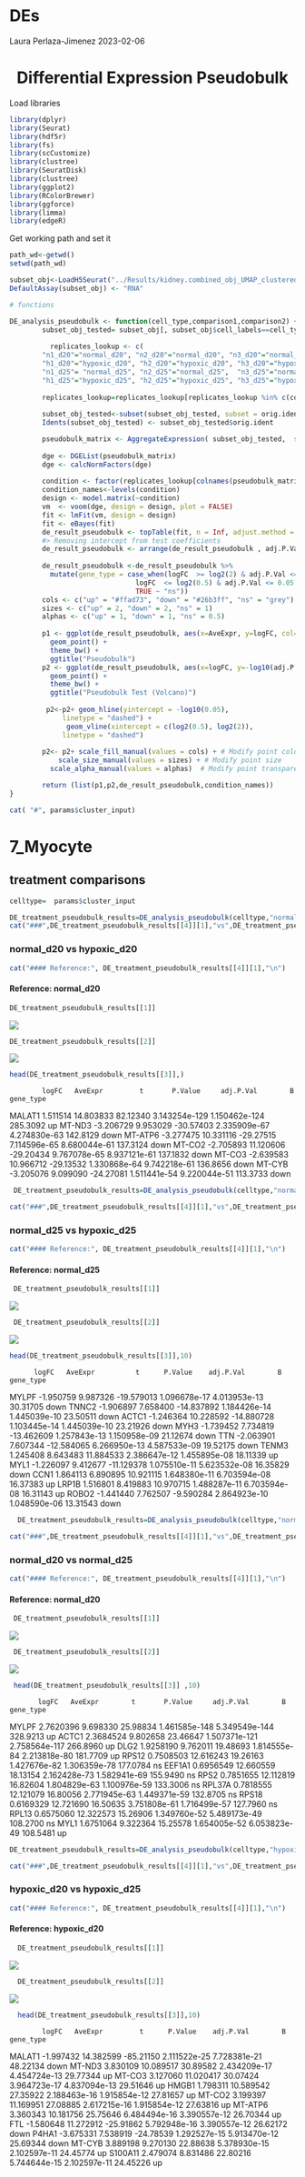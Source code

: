 DEs
================
Laura Perlaza-Jimenez
2023-02-06

<h1 align="center">
Differential Expression Pseudobulk
</h1>

Load libraries

``` r
library(dplyr)
library(Seurat)
library(hdf5r)
library(fs)
library(scCustomize)
library(clustree)
library(SeuratDisk)
library(clustree)
library(ggplot2)
library(RColorBrewer)
library(ggforce)
library(limma)
library(edgeR)
```

Get working path and set it

``` r
path_wd<-getwd()
setwd(path_wd)
```

``` r
subset_obj<-LoadH5Seurat("../Results/kidney.combined_obj_UMAP_clustered_finalnames.h5seurat")
DefaultAssay(subset_obj) <- "RNA"
```

``` r
# functions

DE_analysis_pseudobulk <- function(cell_type,comparison1,comparison2) {
        subset_obj_tested= subset_obj[, subset_obj$cell_labels==cell_type] #change this column name for your clusters labels wherever they are
        
          replicates_lookup <- c(
        "n1_d20"="normal_d20", "n2_d20"="normal_d20", "n3_d20"="normal_d20",
        "h1_d20"="hypoxic_d20", "h2_d20"="hypoxic_d20", "h3_d20"="hypoxic_d20", 
        "n1_d25"= "normal_d25", "n2_d25"="normal_d25",  "n3_d25"="normal_d25",
        "h1_d25"="hypoxic_d25", "h2_d25"="hypoxic_d25", "h3_d25"="hypoxic_d25")
                
        replicates_lookup=replicates_lookup[replicates_lookup %in% c(comparison1,comparison2)]
        
        subset_obj_tested<-subset(subset_obj_tested, subset = orig.ident %in% c(names(replicates_lookup)))
        Idents(subset_obj_tested) <- subset_obj_tested$orig.ident

        pseudobulk_matrix <- AggregateExpression( subset_obj_tested,  slot = 'counts', assays='RNA' )[['RNA']]
        
        dge <- DGEList(pseudobulk_matrix)
        dge <- calcNormFactors(dge)
 
        condition <- factor(replicates_lookup[colnames(pseudobulk_matrix)],levels=c(comparison1,comparison2))
        condition_names<-levels(condition)
        design <- model.matrix(~condition)
        vm  <- voom(dge, design = design, plot = FALSE)
        fit <- lmFit(vm, design = design)
        fit <- eBayes(fit)
        de_result_pseudobulk <- topTable(fit, n = Inf, adjust.method = "BH")
        #> Removing intercept from test coefficients
        de_result_pseudobulk <- arrange(de_result_pseudobulk , adj.P.Val)
        
        de_result_pseudobulk <-de_result_pseudobulk %>%
          mutate(gene_type = case_when(logFC  >= log2(2) & adj.P.Val <= 0.05 ~ "up",
                               logFC  <= log2(0.5) & adj.P.Val <= 0.05 ~ "down",
                               TRUE ~ "ns"))  
        cols <- c("up" = "#ffad73", "down" = "#26b3ff", "ns" = "grey") 
        sizes <- c("up" = 2, "down" = 2, "ns" = 1) 
        alphas <- c("up" = 1, "down" = 1, "ns" = 0.5)
        
        p1 <- ggplot(de_result_pseudobulk, aes(x=AveExpr, y=logFC, col=adj.P.Val < 0.05, fill = gene_type)) +
          geom_point() +
          theme_bw() +
          ggtitle("Pseudobulk")
        p2 <- ggplot(de_result_pseudobulk, aes(x=logFC, y=-log10(adj.P.Val), col = gene_type)) +
          geom_point() +
          theme_bw() +
          ggtitle("Pseudobulk Test (Volcano)")
          
         p2<-p2+ geom_hline(yintercept = -log10(0.05),
             linetype = "dashed") + 
              geom_vline(xintercept = c(log2(0.5), log2(2)),
             linetype = "dashed")   
         
        p2<- p2+ scale_fill_manual(values = cols) + # Modify point colour
            scale_size_manual(values = sizes) + # Modify point size
          scale_alpha_manual(values = alphas)  # Modify point transparency

        return (list(p1,p2,de_result_pseudobulk,condition_names))
}
```

``` r
cat( "#", params$cluster_input)
```

# 7_Myocyte

## treatment comparisons

``` r
celltype=  params$cluster_input
```

``` r
DE_treatment_pseudobulk_results=DE_analysis_pseudobulk(celltype,"normal_d20","hypoxic_d20")
cat("###",DE_treatment_pseudobulk_results[[4]][1],"vs",DE_treatment_pseudobulk_results[[4]][2],"\n")
```

### normal_d20 vs hypoxic_d20

``` r
cat("#### Reference:", DE_treatment_pseudobulk_results[[4]][1],"\n")
```

#### Reference: normal_d20

``` r
DE_treatment_pseudobulk_results[[1]]
```

![](./7_MyocytePseudobulk_files/figure-gfm/unnamed-chunk-7-1.png)<!-- -->

``` r
DE_treatment_pseudobulk_results[[2]]
```

![](./7_MyocytePseudobulk_files/figure-gfm/unnamed-chunk-7-2.png)<!-- -->

``` r
head(DE_treatment_pseudobulk_results[[3]],)
```

            logFC   AveExpr         t       P.Value     adj.P.Val        B gene_type

MALAT1 1.511514 14.803833 82.12340 3.143254e-129 1.150462e-124 285.3092
up MT-ND3 -3.206729 9.953029 -30.57403 2.335909e-67 4.274830e-63
142.8129 down MT-ATP6 -3.277475 10.331116 -29.27515 7.114596e-65
8.680044e-61 137.3124 down MT-CO2 -2.705893 11.120606 -29.20434
9.767078e-65 8.937121e-61 137.1832 down MT-CO3 -2.639583 10.966712
-29.13532 1.330868e-64 9.742218e-61 136.8656 down MT-CYB -3.205076
9.099090 -24.27081 1.511441e-54 9.220044e-51 113.3733 down

``` r
 DE_treatment_pseudobulk_results=DE_analysis_pseudobulk(celltype,"normal_d25","hypoxic_d25")

cat("###",DE_treatment_pseudobulk_results[[4]][1],"vs",DE_treatment_pseudobulk_results[[4]][2],"\n")
```

### normal_d25 vs hypoxic_d25

``` r
cat("#### Reference:", DE_treatment_pseudobulk_results[[4]][1],"\n")
```

#### Reference: normal_d25

``` r
 DE_treatment_pseudobulk_results[[1]]
```

![](./7_MyocytePseudobulk_files/figure-gfm/unnamed-chunk-8-1.png)<!-- -->

``` r
 DE_treatment_pseudobulk_results[[2]]
```

![](./7_MyocytePseudobulk_files/figure-gfm/unnamed-chunk-8-2.png)<!-- -->

``` r
head(DE_treatment_pseudobulk_results[[3]],10)
```

          logFC   AveExpr          t      P.Value    adj.P.Val        B gene_type

MYLPF -1.950759 9.987326 -19.579013 1.096678e-17 4.013953e-13 30.31705
down TNNC2 -1.906897 7.658400 -14.837892 1.184426e-14 1.445039e-10
23.50511 down ACTC1 -1.246364 10.228592 -14.880728 1.103445e-14
1.445039e-10 23.21926 down MYH3 -1.739452 7.734819 -13.462609
1.257843e-13 1.150958e-09 21.12674 down TTN -2.063901 7.607344
-12.584065 6.266950e-13 4.587533e-09 19.52175 down TENM3 1.245408
8.643483 11.884533 2.386647e-12 1.455895e-08 18.11339 up MYL1 -1.226097
9.412677 -11.129378 1.075510e-11 5.623532e-08 16.35829 down CCN1
1.864113 6.890895 10.921115 1.648380e-11 6.703594e-08 16.37383 up LRP1B
1.516801 8.419883 10.970715 1.488287e-11 6.703594e-08 16.31143 up ROBO2
-1.441440 7.762507 -9.590284 2.864923e-10 1.048590e-06 13.31543 down

``` r
  DE_treatment_pseudobulk_results=DE_analysis_pseudobulk(celltype,"normal_d20","normal_d25")

cat("###",DE_treatment_pseudobulk_results[[4]][1],"vs",DE_treatment_pseudobulk_results[[4]][2],"\n")
```

### normal_d20 vs normal_d25

``` r
cat("#### Reference:", DE_treatment_pseudobulk_results[[4]][1],"\n")
```

#### Reference: normal_d20

``` r
 DE_treatment_pseudobulk_results[[1]]
```

![](./7_MyocytePseudobulk_files/figure-gfm/unnamed-chunk-9-1.png)<!-- -->

``` r
 DE_treatment_pseudobulk_results[[2]]
```

![](./7_MyocytePseudobulk_files/figure-gfm/unnamed-chunk-9-2.png)<!-- -->

``` r
 head(DE_treatment_pseudobulk_results[[3]] ,10)
```

           logFC   AveExpr        t       P.Value     adj.P.Val        B gene_type

MYLPF 2.7620396 9.698330 25.98834 1.461585e-148 5.349549e-144 328.9213
up ACTC1 2.3684524 9.802658 23.46647 1.507371e-121 2.758564e-117
266.8960 up DLG2 1.9258190 9.762011 19.48693 1.814555e-84 2.213818e-80
181.7709 up RPS12 0.7508503 12.616243 19.26163 1.427676e-82 1.306359e-78
177.0784 ns EEF1A1 0.6956549 12.660559 18.13154 2.162428e-73
1.582941e-69 155.9490 ns RPS2 0.7851655 12.112819 16.82604 1.804829e-63
1.100976e-59 133.3006 ns RPL37A 0.7818555 12.121079 16.80056
2.771945e-63 1.449371e-59 132.8705 ns RPS18 0.6169329 12.721690 16.50635
3.751808e-61 1.716499e-57 127.7960 ns RPL13 0.6575060 12.322573 15.26906
1.349760e-52 5.489173e-49 108.2700 ns MYL1 1.6751064 9.322364 15.25578
1.654005e-52 6.053823e-49 108.5481 up

``` r
DE_treatment_pseudobulk_results=DE_analysis_pseudobulk(celltype,"hypoxic_d20","hypoxic_d25")

cat("###",DE_treatment_pseudobulk_results[[4]][1],"vs",DE_treatment_pseudobulk_results[[4]][2],"\n")
```

### hypoxic_d20 vs hypoxic_d25

``` r
cat("#### Reference:", DE_treatment_pseudobulk_results[[4]][1],"\n")
```

#### Reference: hypoxic_d20

``` r
  DE_treatment_pseudobulk_results[[1]]
```

![](./7_MyocytePseudobulk_files/figure-gfm/unnamed-chunk-10-1.png)<!-- -->

``` r
  DE_treatment_pseudobulk_results[[2]]
```

![](./7_MyocytePseudobulk_files/figure-gfm/unnamed-chunk-10-2.png)<!-- -->

``` r
  head(DE_treatment_pseudobulk_results[[3]],10)
```

            logFC   AveExpr         t      P.Value    adj.P.Val        B gene_type

MALAT1 -1.997432 14.382599 -85.21150 2.111522e-25 7.728381e-21 48.22134
down MT-ND3 3.830109 10.089517 30.89582 2.434209e-17 4.454724e-13
29.77344 up MT-CO3 3.127060 11.020417 30.07424 3.964723e-17 4.837094e-13
29.51646 up HMGB1 1.798311 10.589542 27.35922 2.188463e-16 1.915854e-12
27.81657 up MT-CO2 3.199397 11.169951 27.08885 2.617215e-16 1.915854e-12
27.63816 up MT-ATP6 3.360343 10.181756 25.75646 6.484494e-16
3.390557e-12 26.70344 up FTL -1.580648 11.272912 -25.91862 5.792948e-16
3.390557e-12 26.62172 down P4HA1 -3.675331 7.538919 -24.78539
1.292527e-15 5.913470e-12 25.69344 down MT-CYB 3.889198 9.270130
22.88638 5.378930e-15 2.102597e-11 24.45774 up S100A11 2.479074 8.831486
22.80216 5.744644e-15 2.102597e-11 24.45226 up
